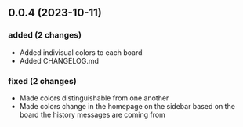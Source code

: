 ## 0.0.4 (2023-10-11)

### added (2 changes)

- Added indivisual colors to each board
- Added CHANGELOG.md

### fixed (2 changes)

- Made colors distinguishable from one another
- Made colors change in the homepage on the sidebar based on the board the history messages are coming from
